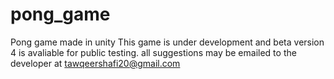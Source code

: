 # pong_game
Pong game made in unity 
This game is under development and beta version 4 is avaliable for public testing.
all suggestions may be emailed to the developer at tawqeershafi20@gmail.com
